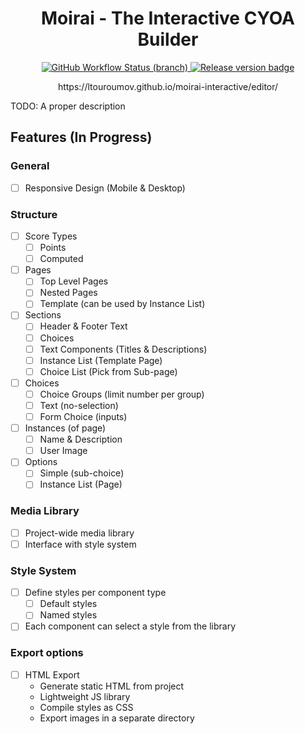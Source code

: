 <h1 align="center">Moirai - The Interactive CYOA Builder</h1>

<p align="center">
<a href="https://github.com/ltouroumov/moirai-interactive/actions/workflows/editor-deployment.yml">
  <img alt="GitHub Workflow Status (branch)" src="https://img.shields.io/github/workflow/status/ltouroumov/moirai-interactive/editor-deployment/main?label=Editor%20Deployment&logo=github">
</a>

<a href="https://github.com/ltouroumov/moirai-interactive/releases">
    <img src="https://img.shields.io/github/v/release/ltouroumov/moirai-interactive.svg?logo=github&style=flat&label=Release" alt="Release version badge">
</a>
</p>

<p align="center">https://ltouroumov.github.io/moirai-interactive/editor/</p>

TODO: A proper description

## Features (In Progress)

### General

* [ ] Responsive Design (Mobile & Desktop)

### Structure

* [ ] Score Types
  * [ ] Points
  * [ ] Computed
* [ ] Pages
  * [ ] Top Level Pages
  * [ ] Nested Pages
  * [ ] Template (can be used by Instance List)
* [ ] Sections
  * [ ] Header & Footer Text
  * [ ] Choices
  * [ ] Text Components (Titles & Descriptions)
  * [ ] Instance List (Template Page)
  * [ ] Choice List (Pick from Sub-page)
* [ ] Choices
  * [ ] Choice Groups (limit number per group)
  * [ ] Text (no-selection)
  * [ ] Form Choice (inputs)
* [ ] Instances (of page)
  * [ ] Name & Description
  * [ ] User Image
* [ ] Options
  * [ ] Simple (sub-choice)
  * [ ] Instance List (Page)

### Media Library

* [ ] Project-wide media library
* [ ] Interface with style system

### Style System

* [ ] Define styles per component type
  * [ ] Default styles
  * [ ] Named styles
* [ ] Each component can select a style from the library 

### Export options

* [ ] HTML Export
  * Generate static HTML from project
  * Lightweight JS library
  * Compile styles as CSS
  * Export images in a separate directory
